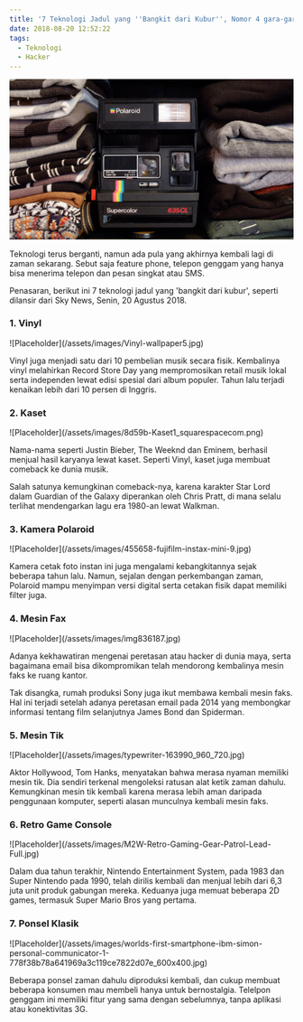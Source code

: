 ```yaml
---
title: '7 Teknologi Jadul yang ''Bangkit dari Kubur'', Nomor 4 gara-gara Hacker'
date: 2018-08-20 12:52:22
tags:
  - Teknologi
  - Hacker
---
```

![Placeholder](/assets/images/58aade2bd8ab1-ilustrasi-kamera-polaroid_665_374.jpg)

Teknologi terus berganti, namun ada pula yang akhirnya kembali lagi di zaman sekarang. Sebut saja feature phone, telepon genggam yang hanya bisa menerima telepon dan pesan singkat atau SMS.

Penasaran, berikut ini 7 teknologi jadul yang 'bangkit dari kubur', seperti dilansir dari Sky News, Senin, 20 Agustus 2018.

<h3>1. Vinyl</h3>
![Placeholder](/assets/images/Vinyl-wallpaper5.jpg)

Vinyl juga menjadi satu dari 10 pembelian musik secara fisik. Kembalinya vinyl melahirkan Record Store Day yang mempromosikan retail musik lokal serta independen lewat edisi spesial dari album populer. Tahun lalu terjadi kenaikan lebih dari 10 persen di Inggris.

<h3>2. Kaset</h3>
![Placeholder](/assets/images/8d59b-Kaset1_squarespacecom.png)

Nama-nama seperti Justin Bieber, The Weeknd dan Eminem, berhasil menjual hasil karyanya lewat kaset. Seperti Vinyl, kaset juga membuat comeback ke dunia musik.

Salah satunya kemungkinan comeback-nya, karena karakter Star Lord dalam Guardian of the Galaxy diperankan oleh Chris Pratt, di mana selalu terlihat mendengarkan lagu era 1980-an lewat Walkman.

<h3>3. Kamera Polaroid</h3>
![Placeholder](/assets/images/455658-fujifilm-instax-mini-9.jpg)

Kamera cetak foto instan ini juga mengalami kebangkitannya sejak beberapa tahun lalu. Namun, sejalan dengan perkembangan zaman, Polaroid mampu menyimpan versi digital serta cetakan fisik dapat memiliki filter juga.

<h3>4. Mesin Fax</h3>
![Placeholder](/assets/images/img836187.jpg)

Adanya kekhawatiran mengenai peretasan atau hacker di dunia maya, serta bagaimana email bisa dikompromikan telah mendorong kembalinya mesin faks ke ruang kantor.

Tak disangka, rumah produksi Sony juga ikut membawa kembali mesin faks. Hal ini terjadi setelah adanya peretasan email pada 2014 yang membongkar informasi tentang film selanjutnya James Bond dan Spiderman.

<h3>5. Mesin Tik</h3>
![Placeholder](/assets/images/typewriter-163990_960_720.jpg)

Aktor Hollywood, Tom Hanks, menyatakan bahwa merasa nyaman memiliki mesin tik. Dia sendiri terkenal mengoleksi ratusan alat ketik zaman dahulu. Kemungkinan mesin tik kembali karena merasa lebih aman daripada penggunaan komputer, seperti alasan munculnya kembali mesin faks.

<h3>6. Retro Game Console</h3>
![Placeholder](/assets/images/M2W-Retro-Gaming-Gear-Patrol-Lead-Full.jpg)

Dalam dua tahun terakhir, Nintendo Entertainment System, pada 1983 dan Super Nintendo pada 1990, telah dirilis kembali dan menjual lebih dari 6,3 juta unit produk gabungan mereka. Keduanya juga memuat beberapa 2D games, termasuk Super Mario Bros yang pertama.

<h3>7. Ponsel Klasik</h3>
![Placeholder](/assets/images/worlds-first-smartphone-ibm-simon-personal-communicator-1-778f38b78a641969a3c119ce7822d07e_600x400.jpg)

Beberapa ponsel zaman dahulu diproduksi kembali, dan cukup membuat beberapa konsumen mau membeli hanya untuk bernostalgia. Telelpon genggam ini memiliki fitur yang sama dengan sebelumnya, tanpa aplikasi atau konektivitas 3G. 